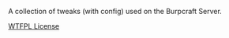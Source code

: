 A collection of tweaks (with config) used on the Burpcraft Server.

[WTFPL License](http://www.wtfpl.net)


